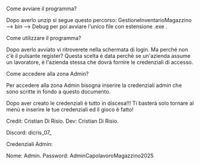 Come avviare il programma?

Dopo averlo unzip si segue questo percorso: GestioneInventarioMagazzino --> bin --> Debug per poi avviare l'unico file con estensione .exe .

Come  utilizzare il programma?

Dopo averlo avviato vi ritroverete nella schermata di login. Ma perché non c'è il pulsante register? Questa scelta è data perchè se un'azienda assume un lavoratore, è l'azienda stessa che dovrà fornire le credenziali di accesso.

Come accedere alla zona Admin?

Per accedere alla zona Admin bisogna inserire la credenziali admin che sono scritte in fondo a questo documento.

Dopo aver creato le credenziali è tutto in discesa!!! Ti basterà solo tornare al menù e inserire le tue credenziali ed il gioco è fatto!

Credit: Cristian Di Risio.
Dev: Cristian Di Risio.

Discord: dicris_07_

Credenziali Admin:

Nome: Admin.
Password: AdminCapolavoroMagazzino2025

